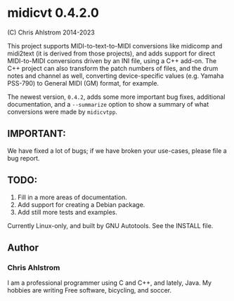 # midicvt 0.4.2.0
(C) Chris Ahlstrom 2014-2023

This project supports MIDI-to-text-to-MIDI conversions like midicomp and
midi2text (it is derived from those projects), and adds support for direct
MIDI-to-MIDI conversions driven by an INI file, using a C++ add-on.
The C++ project can also transform the patch numbers of files, and the drum
notes and channel as well, converting device-specific values (e.g. Yamaha
PSS-790) to General MIDI (GM) format, for example.

The newest version, `0.4.2`, adds some more important bug fixes, additional
documentation, and a `--summarize` option to show a summary of what conversions
were made by `midicvtpp`.

## IMPORTANT:
We have fixed a lot of bugs; if we have broken your use-cases, please file a
bug report.

## TODO:

   1. Fill in a more areas of documentation.
   2. Add support for creating a Debian package.
   3. Add still more tests and examples.

Currently Linux-only, and built by GNU Autotools.  See the INSTALL file.

## Author
### Chris Ahlstrom

I am a professional programmer using C and C++, and lately, Java.
My hobbies are writing Free software, bicycling, and soccer.
